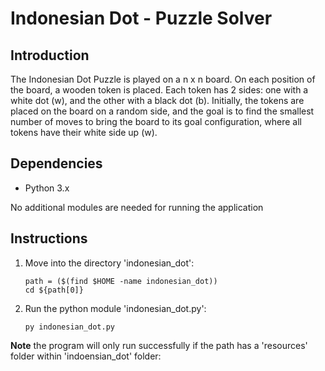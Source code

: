 # Indonesian Dot - Puzzle Solver

## Introduction

The Indonesian Dot Puzzle is played on a n x n board. On each position of the board, a wooden token is placed.
Each token has 2 sides: one with a white dot (w), and the other with a black dot (b). Initially, the tokens are
placed on the board on a random side, and the goal is to find the smallest number of moves to bring the board
to its goal configuration, where all tokens have their white side up (w).

## Dependencies

- Python 3.x

No additional modules are needed for running the application

## Instructions

1. Move into the directory 'indonesian_dot':
    ```shell script
    path = ($(find $HOME -name indonesian_dot))
    cd ${path[0]}
    ```

2. Run the python module 'indonesian_dot.py':
    ```shell script
    py indonesian_dot.py
    ```

**Note** the program will only run successfully if the path has a 'resources' folder within 'indoensian_dot' folder:
